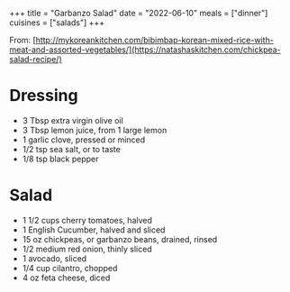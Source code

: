 +++
title = "Garbanzo Salad"
date = "2022-06-10"
meals = ["dinner"]
cuisines = ["salads"]
+++


From: [http://mykoreankitchen.com/bibimbap-korean-mixed-rice-with-meat-and-assorted-vegetables/](https://natashaskitchen.com/chickpea-salad-recipe/)

# Dressing
* 3 Tbsp extra virgin olive oil
* 3 Tbsp lemon juice, from 1 large lemon
* 1 garlic clove, pressed or minced
* 1/2 tsp sea salt, or to taste
* 1/8 tsp black pepper

# Salad
* 1 1/2 cups cherry tomatoes, halved
* 1 English Cucumber, halved and sliced
* 15 oz chickpeas, or garbanzo beans, drained, rinsed
* 1/2 medium red onion, thinly sliced
* 1 avocado, sliced
* 1/4 cup cilantro, chopped
* 4 oz feta cheese, diced
